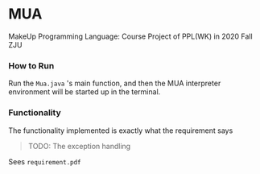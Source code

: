 # MUA
MakeUp Programming Language: Course Project of PPL(WK) in 2020 Fall ZJU

### How to Run

Run the `Mua.java` 's main function, and then the MUA interpreter environment will be started up in the terminal.

### Functionality

The functionality implemented is exactly what the requirement says

> TODO: The exception handling

Sees `requirement.pdf`

